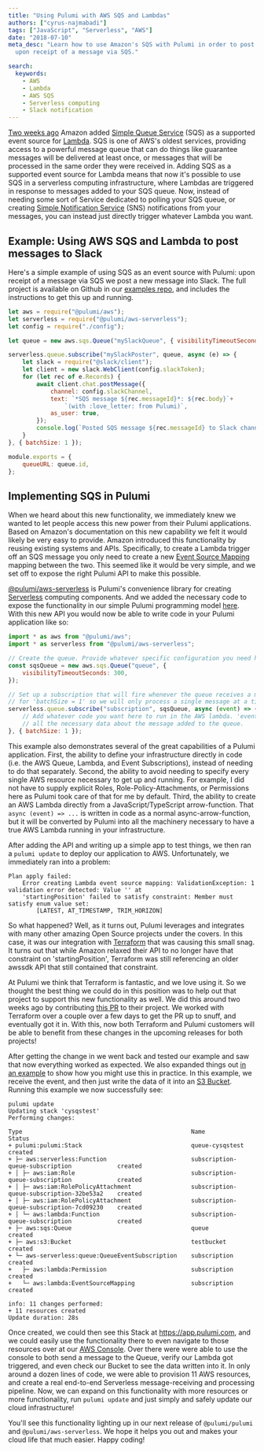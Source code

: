 ```yaml
---
title: "Using Pulumi with AWS SQS and Lambdas"
authors: ["cyrus-najmabadi"]
tags: ["JavaScript", "Serverless", "AWS"]
date: "2018-07-10"
meta_desc: "Learn how to use Amazon's SQS with Pulumi in order to post a Slack notification
  upon receipt of a message via SQS."

search:
  keywords:
    - AWS
    - Lambda
    - AWS SQS
    - Serverless computing
    - Slack notification
---
```


[Two weeks ago](https://aws.amazon.com/blogs/aws/aws-lambda-adds-amazon-simple-queue-service-to-supported-event-sources/)
Amazon added [Simple Queue Service](https://aws.amazon.com/sqs/) (SQS)
as a supported event source for
[Lambda](https://aws.amazon.com/lambda/). SQS is one of AWS's oldest
services, providing access to a powerful message queue that can do
things like guarantee messages will be delivered at least once, or
messages that will be processed in the same order they were received in.
Adding SQS as a supported event source for Lambda means that now it's
possible to use SQS in a serverless computing infrastructure, where
Lambdas are triggered in response to messages added to your SQS queue.
Now, instead of needing some sort of Service dedicated to polling your
SQS queue, or creating [Simple Notification Service](https://aws.amazon.com/sns/) (SNS)
notifications from your
messages, you can instead just directly trigger whatever Lambda you
want.
<!--more-->

## Example: Using AWS SQS and Lambda to post messages to Slack

Here's a simple example of using SQS as an event source with Pulumi:
upon receipt of a message via SQS we post a new message into Slack. The
full project is available on Github in our
[examples repo](https://github.com/pulumi/examples/tree/master/aws-js-sqs-slack),
and includes the instructions to get this up and running.

```javascript
let aws = require("@pulumi/aws");
let serverless = require("@pulumi/aws-serverless");
let config = require("./config");

let queue = new aws.sqs.Queue("mySlackQueue", { visibilityTimeoutSeconds: 180 });

serverless.queue.subscribe("mySlackPoster", queue, async (e) => {
    let slack = require("@slack/client");
    let client = new slack.WebClient(config.slackToken);
    for (let rec of e.Records) {
        await client.chat.postMessage({
            channel: config.slackChannel,
            text: `*SQS message ${rec.messageId}*: ${rec.body}`+
                `(with :love_letter: from Pulumi)`,
            as_user: true,
        });
        console.log(`Posted SQS message ${rec.messageId} to Slack channel ${config.slackChannel}`);
    }
}, { batchSize: 1 });

module.exports = {
    queueURL: queue.id,
};
```

## Implementing SQS in Pulumi

When we heard about this new functionality, we immediately knew we
wanted to let people access this new power from their Pulumi
applications. Based on Amazon's documentation on this new capability we
felt it would likely be very easy to provide. Amazon introduced this
functionality by reusing existing systems and APIs. Specifically, to
create a Lambda trigger off an SQS message you only need to create a new
[Event Source Mapping](https://docs.aws.amazon.com/lambda/latest/dg/API_CreateEventSourceMapping.html)
mapping between the two. This seemed like it would be very simple, and
we set off to expose the right Pulumi API to make this possible.

[@pulumi/aws-serverless](https://github.com/pulumi/pulumi-aws-serverless)
is Pulumi's convenience library for creating
[Serverless](https://aws.amazon.com/serverless/) computing components.
And we added the necessary code to expose the functionality in our
simple Pulumi programming model
[here](https://github.com/pulumi/pulumi-aws-serverless/blob/master/nodejs/aws-serverless/queue.ts).
With this new API you would now be able to write code in your Pulumi
application like so:

```javascript
import * as aws from "@pulumi/aws";
import * as serverless from "@pulumi/aws-serverless";

// Create the queue. Provide whatever specific configuration you need here.
const sqsQueue = new aws.sqs.Queue("queue", {
    visibilityTimeoutSeconds: 300,
});

// Set up a subscription that will fire whenever the queue receives a message. Here we ask
// for 'batchSize = 1' so we will only process a single message at a time.
serverless.queue.subscribe("subscription", sqsQueue, async (event) => {
    // Add whatever code you want here to run in the AWS lambda. 'event' will contain the
    // all the necessary data about the message added to the queue.
}, { batchSize: 1 });
```

This example also demonstrates several of the great capabilities of a
Pulumi application. First, the ability to define your infrastructure
directly in code (i.e. the AWS Queue, Lambda, and Event Subscriptions),
instead of needing to do that separately. Second, the ability to avoid
needing to specify every single AWS resource necessary to get up and
running. For example, I did not have to supply explicit Roles,
Role-Policy-Attachments, or Permissions here as Pulumi took care of that
for me by default. Third, the ability to create an AWS Lambda directly
from a JavaScript/TypeScript arrow-function. That `async (event) => ...`
is written in code as a normal async-arrow-function, but it will be
converted by Pulumi into all the machinery necessary to have a true AWS
Lambda running in your infrastructure.

After adding the API and writing up a simple app to test things, we then
ran a `pulumi update` to deploy our application to AWS. Unfortunately,
we immediately ran into a problem:

```
Plan apply failed:
    Error creating Lambda event source mapping: ValidationException: 1 validation error detected: Value '' at
    'startingPosition' failed to satisfy constraint: Member must satisfy enum value set:
        [LATEST, AT_TIMESTAMP, TRIM_HORIZON]
```

So what happened? Well, as it turns out, Pulumi leverages and integrates
with many other amazing Open Source projects under the covers. In this
case, it was our integration with [Terraform](https://www.terraform.io/)
that was causing this small snag. It turns out that while Amazon relaxed
their API to no longer have that constraint on 'startingPosition',
Terraform was still referencing an older awssdk API that still contained
that constraint.

At Pulumi we think that Terraform is fantastic, and we love using it. So
we thought the best thing we could do in this position was to help out
that project to support this new functionality as well. We did this
around two weeks ago by contributing [this PR](https://github.com/terraform-providers/terraform-provider-aws/pull/5024)
to their project. We worked with Terraform over a couple over a few days
to get the PR up to snuff, and eventually got it in. With this, now both
Terraform and Pulumi customers will be able to benefit from these
changes in the upcoming releases for both projects!

After getting the change in we went back and tested our example and saw
that now everything worked as expected. We also expanded things out
[in an example](https://github.com/pulumi/pulumi-aws/blob/master/examples/queue/index.ts)
to show how you might use this in practice. In this example, we receive
the event, and then just write the data of it into an [S3 Bucket](https://aws.amazon.com/s3/). Running this example we now
successfully see:

```
pulumi update
Updating stack 'cysqstest'
Performing changes:

Type                                                Name                                        Status
+ pulumi:pulumi:Stack                               queue-cysqstest                             created
+ ├─ aws:serverless:Function                        subscription-queue-subscription             created
+ │ ├─ aws:iam:Role                                 subscription-queue-subscription             created
+ │ ├─ aws:iam:RolePolicyAttachment                 subscription-queue-subscription-32be53a2    created
+ │ ├─ aws:iam:RolePolicyAttachment                 subscription-queue-subscription-7cd09230    created
+ │ └─ aws:lambda:Function                          subscription-queue-subscription             created
+ ├─ aws:sqs:Queue                                  queue                                       created
+ ├─ aws:s3:Bucket                                  testbucket                                  created
+ └─ aws-serverless:queue:QueueEventSubscription    subscription                                created
+   ├─ aws:lambda:Permission                        subscription                                created
+   └─ aws:lambda:EventSourceMapping                subscription                                created

info: 11 changes performed:
+ 11 resources created
Update duration: 28s
```

Once created, we could then see this Stack at <https://app.pulumi.com>,
and we could easily use the functionality there to even navigate to
those resources over at our [AWS Console](https://console.aws.amazon.com). Over there were were able to
use the console to both send a message to the Queue, verify our Lambda
got triggered, and even check our Bucket to see the data written into
it. In only around a dozen lines of code, we were able to provision 11
AWS resources, and create a real end-to-end Serverless message-receiving
and processing pipeline. Now, we can expand on this functionality with
more resources or more functionality, run `pulumi update` and just
simply and safely update our cloud infrastructure!

You'll see this functionality lighting up in our next release of
`@pulumi/pulumi` and `@pulumi/aws-serverless`. We hope it helps you out
and makes your cloud life that much easier. Happy coding!
